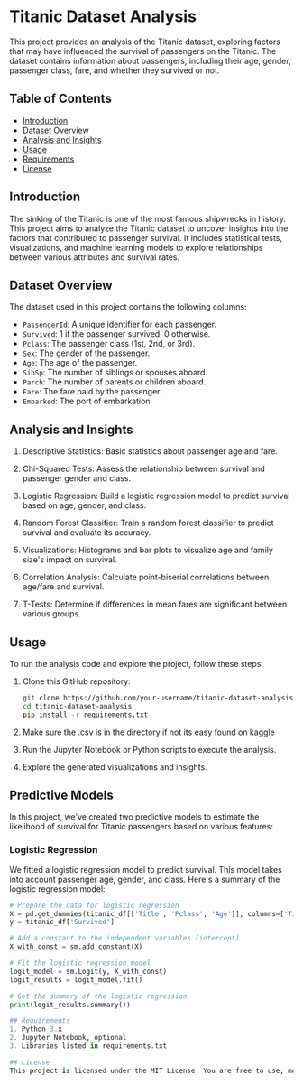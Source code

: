 # Titanic Dataset Analysis

This project provides an analysis of the Titanic dataset, exploring factors that may have influenced the survival of passengers on the Titanic. The dataset contains information about passengers, including their age, gender, passenger class, fare, and whether they survived or not.

## Table of Contents

- [Introduction](#introduction)
- [Dataset Overview](#dataset-overview)
- [Analysis and Insights](#analysis-and-insights)
- [Usage](#usage)
- [Requirements](#requirements)
- [License](#license)

## Introduction

The sinking of the Titanic is one of the most famous shipwrecks in history. This project aims to analyze the Titanic dataset to uncover insights into the factors that contributed to passenger survival. It includes statistical tests, visualizations, and machine learning models to explore relationships between various attributes and survival rates.

## Dataset Overview

The dataset used in this project contains the following columns:

- `PassengerId`: A unique identifier for each passenger.
- `Survived`: 1 if the passenger survived, 0 otherwise.
- `Pclass`: The passenger class (1st, 2nd, or 3rd).
- `Sex`: The gender of the passenger.
- `Age`: The age of the passenger.
- `SibSp`: The number of siblings or spouses aboard.
- `Parch`: The number of parents or children aboard.
- `Fare`: The fare paid by the passenger.
- `Embarked`: The port of embarkation.

## Analysis and Insights

1. Descriptive Statistics: Basic statistics about passenger age and fare.

2. Chi-Squared Tests: Assess the relationship between survival and passenger gender and class.

3. Logistic Regression: Build a logistic regression model to predict survival based on age, gender, and class.

4. Random Forest Classifier: Train a random forest classifier to predict survival and evaluate its accuracy.

5. Visualizations: Histograms and bar plots to visualize age and family size's impact on survival.

6. Correlation Analysis: Calculate point-biserial correlations between age/fare and survival.

7. T-Tests: Determine if differences in mean fares are significant between various groups.

## Usage

To run the analysis code and explore the project, follow these steps:

1. Clone this GitHub repository:

   ```bash
   git clone https://github.com/your-username/titanic-dataset-analysis.git
   cd titanic-dataset-analysis
   pip install -r requirements.txt
2. Make sure the .csv is in the directory if not its easy found on kaggle
3. Run the Jupyter Notebook or Python scripts to execute the analysis.
4. Explore the generated visualizations and insights.

## Predictive Models

In this project, we've created two predictive models to estimate the likelihood of survival for Titanic passengers based on various features:

### Logistic Regression

We fitted a logistic regression model to predict survival. This model takes into account passenger age, gender, and class. Here's a summary of the logistic regression model:

   ```python
   # Prepare the data for logistic regression
   X = pd.get_dummies(titanic_df[['Title', 'Pclass', 'Age']], columns=['Title'], drop_first=True)
   y = titanic_df['Survived']
   
   # Add a constant to the independent variables (intercept)
   X_with_const = sm.add_constant(X)
   
   # Fit the logistic regression model
   logit_model = sm.Logit(y, X_with_const)
   logit_results = logit_model.fit()
   
   # Get the summary of the logistic regression
   print(logit_results.summary())

## Requirements 
  1. Python 3.x
  2. Jupyter Notebook, optional 
  3. Libraries listed in requirements.txt

## License
This project is licensed under the MIT License. You are free to use, modify, or distribute this code for any purpose.
